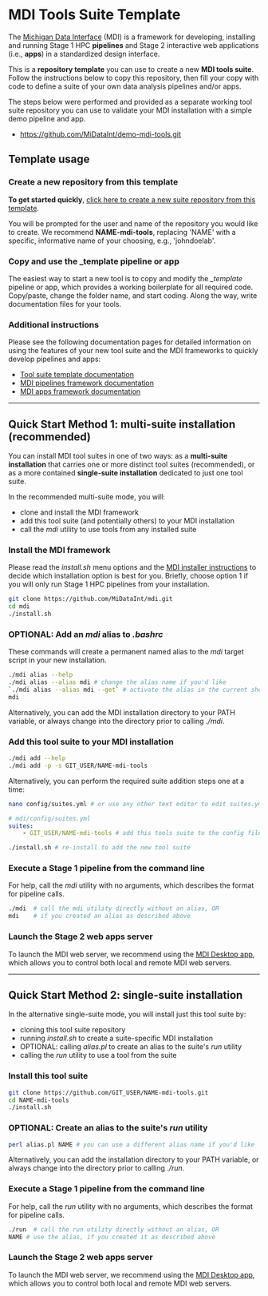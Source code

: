 # MDI Tools Suite Template

The [Michigan Data Interface](https://midataint.github.io/) (MDI) 
is a framework for developing, installing and running 
Stage 1 HPC **pipelines** and Stage 2 interactive web applications 
(i.e., **apps**) in a standardized design interface.

This is a **repository template** you can use to
create a new **MDI tools suite**. Follow the instructions
below to copy this repository, then fill your copy with code to define 
a suite of your own data analysis pipelines and/or apps.

The steps below were performed and provided as a separate working 
tool suite repository you can use to validate your MDI installation 
with a simple demo pipeline and app.

- <https://github.com/MiDataInt/demo-mdi-tools.git>

## Template usage

### Create a new repository from this template

**To get started quickly**, 
[click here to create a new suite repository from this template](https://github.com/MiDataInt/mdi-suite-template/generate).

You will be prompted for the user and name of the repository you would like 
to create. We recommend **NAME-mdi-tools**, replacing 'NAME' with a specific, 
informative name of your choosing, e.g., 'johndoelab'.

### Copy and use the _template pipeline or app

The easiest way to start a new tool is to copy and modify the _\_template_
pipeline or app, which provides a working boilerplate for all required code. 
Copy/paste, change the folder name, and start coding. Along the way,
write documentation files for your tools.

### Additional instructions

Please see the following documentation pages for detailed information
on using the features of your new tool suite and the MDI frameworks
to quickly develop pipelines and apps:

- [Tool suite template documentation](https://midataint.github.io/mdi-suite-template)
- [MDI pipelines framework documentation](https://midataint.github.io/mdi-pipelines-framework)
- [MDI apps framework documentation](https://midataint.github.io/mdi-apps-framework)

---
## Quick Start Method 1: multi-suite installation (recommended)

You can install MDI tool suites in one of two ways: as a **multi-suite installation** that carries one or more distinct tool suites (recommended), or as a more contained **single-suite installation** dedicated to just one tool suite.

In the recommended multi-suite mode, you will:
- clone and install the MDI framework
- add this tool suite (and potentially others) to your MDI installation
- call the _mdi_ utility to use tools from any installed suite

### Install the MDI framework

Please read the _install.sh_ menu options and the 
[MDI installer instructions](https://github.com/MiDataInt/mdi.git) to decide
which installation option is best for you. Briefly, choose option 1
if you will only run Stage 1 HPC pipelines from your installation.

```bash
git clone https://github.com/MiDataInt/mdi.git
cd mdi
./install.sh
```

### OPTIONAL: Add an _mdi_ alias to _.bashrc_

These commands will create a permanent named alias to the _mdi_
target script in your new installation.

```bash
./mdi alias --help
./mdi alias --alias mdi # change the alias name if you'd like 
`./mdi alias --alias mdi --get` # activate the alias in the current shell (or log out and back in)
mdi
```

Alternatively, you can add the MDI installation directory to your PATH variable,
or always change into the directory prior to calling _./mdi_.

### Add this tool suite to your MDI installation

```bash
./mdi add --help
./mdi add -p -s GIT_USER/NAME-mdi-tools 
```

Alternatively, you can perform the required suite addition steps one at a time:

```sh
nano config/suites.yml # or use any other text editor to edit suites.yml
```

```yml
# mdi/config/suites.yml
suites:
    - GIT_USER/NAME-mdi-tools # add this tools suite to the config file
```

```sh
./install.sh # re-install to add the new tool suite
```



### Execute a Stage 1 pipeline from the command line

For help, call the _mdi_ utility with no arguments, which describes the format for pipeline calls. 

```bash
./mdi  # call the mdi utility directly without an alias, OR
mdi    # if you created an alias as described above
```

### Launch the Stage 2 web apps server

To launch the MDI web server, we recommend using the 
[MDI Desktop app](https://midataint.github.io/mdi-desktop-app),
which allows you to control both local and remote MDI web servers.

---
## Quick Start Method 2: single-suite installation

In the alternative single-suite mode, you will install just this tool suite by:
- cloning this tool suite repository
- running _install.sh_ to create a suite-specific MDI installation
- OPTIONAL: calling _alias.pl_ to create an alias to the suite's _run_ utility
- calling the _run_ utility to use a tool from the suite

### Install this tool suite

```bash
git clone https://github.com/GIT_USER/NAME-mdi-tools.git
cd NAME-mdi-tools
./install.sh
```

### OPTIONAL: Create an alias to the suite's _run_ utility

```bash
perl alias.pl NAME # you can use a different alias name if you'd like
```

Alternatively, you can add the installation directory to your PATH variable,
or always change into the directory prior to calling _./run_.

### Execute a Stage 1 pipeline from the command line

For help, call the _run_ utility with no arguments, which describes the format for pipeline calls. 

```bash
./run  # call the run utility directly without an alias, OR
NAME # use the alias, if you created it as described above
```

### Launch the Stage 2 web apps server

To launch the MDI web server, we recommend using the 
[MDI Desktop app](https://midataint.github.io/mdi-desktop-app),
which allows you to control both local and remote MDI web servers.

